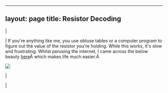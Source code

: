 

---
layout: page
title: Resistor Decoding
---

  

| 
  

 | 
 If you're anything like me, you use obtuse tables or a computer program to figure out the value of the resistor you're holding. While this works, it's slow and frustrating. Whilst perusing the internet, I came across the below beauty [here](http://worrydream.com/ResistorDecoder/resistors.pdf)Â which makes life much easier.Â 
  

[![](https://drive.google.com/uc?id=0B0Jfms0twG8ETlBKRFpSczh1aDg)](https://docs.google.com/file/d/0B0Jfms0twG8ETlBKRFpSczh1aDg/edit?usp=drive_web)
  

 | 
  

 |

  

